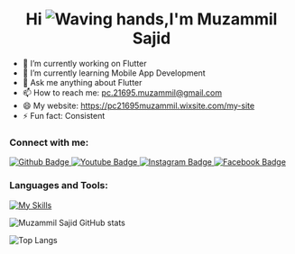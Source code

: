 <h1 align="center">Hi <img src="https://user-images.githubusercontent.com/18350557/176309783-0785949b-9127-417c-8b55-ab5a4333674e.gif" alt="Waving hands">,I'm Muzammil Sajid </h1>  

- 🔭 I’m currently working on Flutter
- 🌱 I’m currently learning Mobile App Development
- 💬 Ask me anything about Flutter 
- 📫 How to reach me: pc.21695.muzammil@gmail.com
- 😄 My website: https://pc21695muzammil.wixsite.com/my-site
- ⚡ Fun fact: Consistent
  
### Connect with me:
<div id="badges">
  <a href="https://github.com/Muzammilsajid121">
    <img src="https://img.shields.io/badge/Github-white?style=for-the-badge&logo=Github&logoColor=black" alt="Github Badge"/>
  </a>
  <a href="https://www.youtube.com/channel/UCepavVInFV8NURnJ11RaQMw">
    <img src="https://img.shields.io/badge/YouTube-red?style=for-the-badge&logo=youtube&logoColor=white" alt="Youtube Badge"/>
  </a>
   <a href="https://www.instagram.com/muzammilsajid31/">
    <img src="https://img.shields.io/badge/Instagram-purple?style=for-the-badge&logo=instagram&logoColor=white" alt="Instagram Badge"/>
  </a>
   <a href="https://www.facebook.com/profile.php?id=100076411565686">
    <img src="https://img.shields.io/badge/Facebook-blue?style=for-the-badge&logo=facebook&logoColor=white" alt="Facebook Badge"/>
  </a>
</div>

### Languages and Tools:
[![My Skills](https://skillicons.dev/icons?i=flutter,dart,firebase,github,git,postman,figma,ai,wordpress&perline=5)](https://skillicons.dev)

![Muzammil Sajid GitHub stats](https://github-readme-stats.vercel.app/api?username=Muzammilsajid121&show_icons=true&theme=dark)

![Top Langs](https://github-readme-stats.vercel.app/api/top-langs/?username=Muzammilsajid121&theme=dark)


<br>

